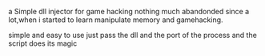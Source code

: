 
a Simple dll injector for game hacking nothing much abandonded since a lot,when i started to learn manipulate memory and gamehacking.

simple and easy to use just pass the dll and the port of the process and the script  does its magic
